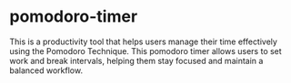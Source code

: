 # pomodoro-timer
This is a productivity tool that helps users manage their time effectively using the Pomodoro Technique. This pomodoro timer allows users to set work and break intervals, helping them stay focused and maintain a balanced workflow. 


